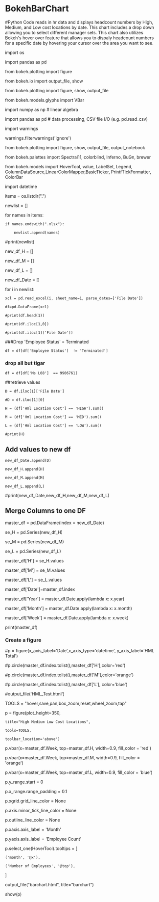 # BokehBarChart
#Python Code reads in hr data and displays headcount numbers by High, Medium, and Low cost locations by date. This chart includes a drop down allowing you to select different manager sets. This chart also utilizes Bokeh's hover over feature that allows you to dispaly headcount numbers for a specific date by hovering your cursor over the area you want to see.

import os

import pandas as pd

from bokeh.plotting import figure

from bokeh.io import output_file, show

from bokeh.plotting import figure, show, output_file

from bokeh.models.glyphs import VBar

import numpy as np # linear algebra

import pandas as pd # data processing, CSV file I/O (e.g. pd.read_csv)

import warnings

warnings.filterwarnings('ignore')

from bokeh.plotting import figure, show, output_file, output_notebook

from bokeh.palettes import Spectral11, colorblind, Inferno, BuGn, brewer

from bokeh.models import HoverTool, value, LabelSet, Legend, ColumnDataSource,LinearColorMapper,BasicTicker, PrintfTickFormatter, ColorBar

import datetime

 

 

items = os.listdir(".")

 

newlist = []

for names in items:

    if names.endswith(".xlsx"):

        newlist.append(names)

#print(newlist)

 

new_df_H = []

new_df_M = []

new_df_L = []

new_df_Date = []

 

for i in newlist:

    xcl = pd.read_excel(i, sheet_name=1, parse_dates=['File Date'])

    df=pd.DataFrame(xcl)

    #print(df.head(1))

    #print(df.iloc[1,0])

    #print(df.iloc[1]['File Date'])

###Drop 'Employee Status' = Terminated

    df = df[df['Employee Status']  != 'Terminated']

### drop all but tigar

    df = df[df['Ms L08']  == 9906761]

 

##retrieve values

    D = df.iloc[1]['File Date']

    #D = df.iloc[1][0]

    H = (df['Hml Location Cost'] == 'HIGH').sum()

    M = (df['Hml Location Cost'] == 'MED').sum()

    L = (df['Hml Location Cost'] == 'LOW').sum()

    #print(H)

## Add values to new df

    new_df_Date.append(D)

    new_df_H.append(H)

    new_df_M.append(M)

    new_df_L.append(L)

 

#print(new_df_Date,new_df_H,new_df_M,new_df_L)

 

## Merge Columns to one DF

master_df = pd.DataFrame(index = new_df_Date)

se_H = pd.Series(new_df_H)

se_M = pd.Series(new_df_M)

se_L = pd.Series(new_df_L)

master_df['H'] = se_H.values

master_df['M'] = se_M.values

master_df['L'] = se_L.values

master_df['Date']=master_df.index

master_df['Year'] = master_df.Date.apply(lambda x: x.year)

master_df['Month'] = master_df.Date.apply(lambda x: x.month)

master_df['Week'] = master_df.Date.apply(lambda x: x.week)

 

print(master_df)

 

 

### Create a figure

 

#p = figure(x_axis_label='Date',x_axis_type='datetime', y_axis_label='HML Total')

#p.circle(master_df.index.tolist(),master_df['H'],color='red')

#p.circle(master_df.index.tolist(),master_df['M'],color='orange')

#p.circle(master_df.index.tolist(),master_df['L'], color='blue')

 

 

 

 

 

#output_file('HML_Test.html')

TOOLS = "hover,save,pan,box_zoom,reset,wheel_zoom,tap"

p = figure(plot_height=350,

    title="High Medium Low Cost Locations",

    tools=TOOLS,

    toolbar_location='above')

 

p.vbar(x=master_df.Week, top=master_df.H, width=0.9, fill_color = 'red')

p.vbar(x=master_df.Week, top=master_df.M, width=0.9, fill_color = 'orange')

p.vbar(x=master_df.Week, top=master_df.L, width=0.9, fill_color = 'blue')

 

p.y_range.start = 0

p.x_range.range_padding = 0.1

p.xgrid.grid_line_color = None

p.axis.minor_tick_line_color = None

p.outline_line_color = None

p.xaxis.axis_label = 'Month'

p.yaxis.axis_label = 'Employee Count'

p.select_one(HoverTool).tooltips = [

    ('month', '@x'),

    ('Number of Employees', '@top'),

]

output_file("barchart.html", title="barchart")

show(p)
